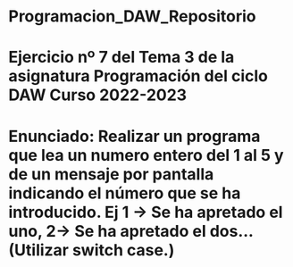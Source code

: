 # Programacion_DAW_Repositorio
# Ejercicio nº 7 del Tema 3 de la asignatura Programación del ciclo DAW Curso 2022-2023
# Enunciado: Realizar un programa que lea un numero entero del 1 al 5 y de un mensaje por pantalla indicando el número que se ha introducido. Ej 1 -> Se ha apretado el uno, 2-> Se ha apretado el dos... (Utilizar switch case.)

